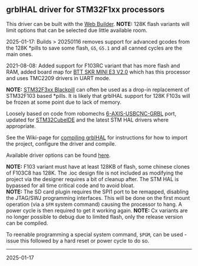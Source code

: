 ## grblHAL driver for STM32F1xx processors

This driver can be built with the [Web Builder](http://svn.io-engineering.com:8080/?driver=STM32F1xx). __NOTE:__ 128K flash variants will limit options that can be selected due little available room.

2025-01-17: Builds > 20250116 removes support for advanced gcodes from the 128K \*pills to save some flash,  `G5`, `G5.1` and all canned cycles are the main ones.

2021-08-08: Added support for F103RC variant that has more flash and RAM, added board map for [BTT SKR MINI E3 V2.0](https://www.bigtree-tech.com/products/bigtreetech-skr-mini-e3-v2-0-32-bit-control-board-integrated-tmc2209-uart-for-ender-3.html) which has this processor and uses TMC2209 drivers in UART mode.

__NOTE:__ [STM32F3xx Blackpill](../STM32F3xx/README.md) can often be used as a drop-in replacement of STM32F103 based \*pills. It is likely that grblHAL support for 128K F103s will be frozen at some point due to lack of memory.

Loosely based on code from robomechs [6-AXIS-USBCNC-GRBL](https://github.com/robomechs/6-AXIS-USBCNC-GRBL) port, updated for [STM32CubeIDE](https://www.st.com/en/development-tools/stm32cubeide.htm) and the latest STM HAL drivers where appropriate.

See the Wiki-page for [compiling grblHAL](https://github.com/grblHAL/core/wiki/Compiling-GrblHAL) for instructions for how to import the project, configure the driver and compile.

Available driver options can be found [here](Inc/my_machine.h).

__NOTE:__ F103 variant must have at least 128KB of flash, some chinese clones of F103C8 has 128K. The .ioc design file is not included as modifying the project via the designer requires a bit of cleanup after. The STM HAL is bypassed for all time critical code and to avoid bloat.  
__NOTE:__ The SD card plugin requires the SPI1 port to be remapped, disabling the JTAG/SWJ programming interfaces. This will be done on the first mount operation (via a `$FM` system command) causing the processor to hang. A power cycle is then required to get it working again.
__NOTE:__ Cx variants are no longer possible to debug due to limited flash, only the release version can be compiled.

To reenable programming a special system command, `$PGM`, can be used - issue this followed by a hard reset or power cycle to do so.

---
2025-01-17
